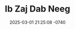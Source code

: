 ---
layout: movie-video-data
date: 2025-03-01 21:25:08 -0740
categories: movie

# Site Attributes
title: "Ib Zaj Dab Neeg"
permalink: "/movie/Ib_Zaj_Dab_Neeg"

# Movie Attributes
synopsis: "Have you ever dreamt of something so beautiful you didn't want to wake up from it? You wished you could stop the sun from rising and the moon from fading away so you could prolong the night with that person forever? But, suddenly you are awakened. You wonder for days thinking about the person in your dreams. What if you came across and met the person of your dreams in reality? What will you do? Koob Meej's life is about to take a turbulent turn when he met Paj Tawg, a beautiful girl who looks identical to the girl in his dreams. To Koob Meej, a beautiful dream has finally come to life. Struggling to differentiate a dream from reality, Koob Meej does not forsee that falling in love with Paj Tawg will have consequences beyond their lifetime. This encounter has turned their lives into a story (Ib zaj dab neeg) full of dramas and mysteries beyond imagination. It will test everything they believe in life, love, and destiny. Their lives will never be the same again. "
producer: "HYK Production"
director: "Sue Vang"
writer: "Sue Vang"
video_link: ""
genre: "Drama Romance"
year: "2012"
release_type: "DVD"
storage: "Center for Hmong Studies"
thumbnail: "/assets/images/movie_thumbnails/Ib Zaj Dab Neeg.jpeg"
publishing_company: "HYK Production"

# Sequels + Parts
base_movie: ""
total_parts: 
sequel: ""

# Movie Cast
cast:
- name: "Leng Yang"
- name: "Megan Chiwu Lee"
- name: "Sansue Vang"
- name: "Nachia Yang"
- name: "John Lao"
- name: "Lisa Her"
- name: "Dang Vang"
---